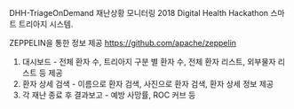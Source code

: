 DHH-TriageOnDemand 재난상황 모니터링
2018 Digital Health Hackathon 스마트 트리아지 시스템.

ZEPPELIN을 통한 정보 제공 https://github.com/apache/zeppelin

1. 대시보드 - 전체 환자 수, 트리아지 구분 별 환자 수, 전체 환자 리스트, 외부물자 리스트 등 제공
2. 환자 상세 검색 - 이름으로 환자 검색, 사진으로 환자 검색, 환자 상세 정보 제공
3. 각 재난 종료 후 결과보고 - 예방 사망률, ROC 커브 등 

